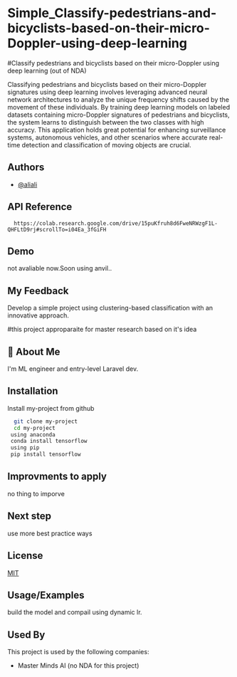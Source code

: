 # Simple_Classify-pedestrians-and-bicyclists-based-on-their-micro-Doppler-using-deep-learning

#Classify pedestrians and bicyclists based on their micro-Doppler using deep learning (out of NDA)

Classifying pedestrians and bicyclists based on their micro-Doppler signatures using deep learning involves leveraging advanced neural network architectures to analyze the unique frequency shifts caused by the movement of these individuals. By training deep learning models on labeled datasets containing micro-Doppler signatures of pedestrians and bicyclists, the system learns to distinguish between the two classes with high accuracy. This application holds great potential for enhancing surveillance systems, autonomous vehicles, and other scenarios where accurate real-time detection and classification of moving objects are crucial.
## Authors

- [@aliali](https://github.com/ali-workshop)



## API Reference


```http
  https://colab.research.google.com/drive/15puKfruh8d6FweNRWzgF1L-QHFLtD9rj#scrollTo=i04Ea_3fGiFH
```



## Demo
not avaliable now.Soon using anvil..

## My Feedback
Develop a simple project using clustering-based classification with an innovative approach.



#this project approparaite for master research based on it's idea

## 🚀 About Me
I'm ML engineer and entry-level Laravel dev.


## Installation

Install my-project from github

```bash
  git clone my-project
  cd my-project
 using anaconda
 conda install tensorflow
 using pip 
 pip install tensorflow
```
    
## Improvments to apply
no thing to imporve <thinking of writhing paper based this approach> 


## Next step 
use more best practice ways 
## License

[MIT]()


## Usage/Examples
build the model and compail using dynamic lr.
## Used By

This project is used by the following companies:

- Master Minds AI (no NDA for this project)


